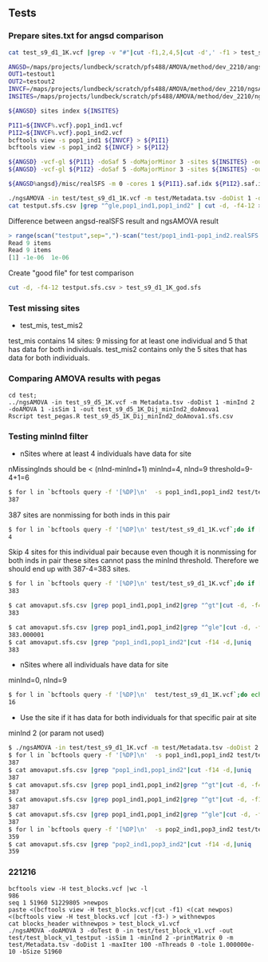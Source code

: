 ## Tests


### Prepare sites.txt for angsd comparison
```sh
cat test_s9_d1_1K.vcf |grep -v "#"|cut -f1,2,4,5|cut -d',' -f1 > test_s9_d1_1K_sites.txt
```


```sh
ANGSD=/maps/projects/lundbeck/scratch/pfs488/AMOVA/method/dev_2210/angsd/angsd
OUT1=testout1
OUT2=testout2
INVCF=/maps/projects/lundbeck/scratch/pfs488/AMOVA/method/dev_2210/ngsAMOVA/test/test_s9_d1_1K.vcf
INSITES=/maps/projects/lundbeck/scratch/pfs488/AMOVA/method/dev_2210/ngsAMOVA/test/test_s9_d1_1K_sites.txt

${ANGSD} sites index ${INSITES}

P1I1=${INVCF%.vcf}.pop1_ind1.vcf
P1I2=${INVCF%.vcf}.pop1_ind2.vcf
bcftools view -s pop1_ind1 ${INVCF} > ${P1I1}
bcftools view -s pop1_ind2 ${INVCF} > ${P1I2}

${ANGSD} -vcf-gl ${P1I1} -doSaf 5 -doMajorMinor 3 -sites ${INSITES} -out ${P1I1}
${ANGSD} -vcf-gl ${P1I2} -doSaf 5 -doMajorMinor 3 -sites ${INSITES} -out ${P1I2}

${ANGSD%angsd}/misc/realSFS -m 0 -cores 1 ${P1I1}.saf.idx ${P1I2}.saf.idx > pop1_ind1-pop2_ind2.sfs.txt
```

```sh
./ngsAMOVA -in test/test_s9_d1_1K.vcf -m test/Metadata.tsv -doDist 1 -doAMOVA 3 -isSim 1  -out testput -tole 1e-10 -maxIter 100
cat testput.sfs.csv |grep "^gle,pop1_ind1,pop1_ind2" | cut -d, -f4-12 > testput
```


Difference between angsd-realSFS result and ngsAMOVA result

```R
> range(scan("testput",sep=",")-scan("test/pop1_ind1-pop1_ind2.realSFS.txt"))                                                                 
Read 9 items                                                                                                                                  
Read 9 items                                                                                                                                  
[1] -1e-06  1e-06
```


Create "good file" for test comparison

```sh
cut -d, -f4-12 testput.sfs.csv > test_s9_d1_1K_god.sfs
```

### Test missing sites

- test_mis, test_mis2

test_mis contains 14 sites: 9 missing for at least one individual and 5 that has data for both individuals.
test_mis2 contains only the 5 sites that has data for both individuals.


### Comparing AMOVA results with pegas


```
cd test;
../ngsAMOVA -in test_s9_d5_1K.vcf -m Metadata.tsv -doDist 1 -minInd 2 -doAMOVA 1 -isSim 1 -out test_s9_d5_1K_Dij_minInd2_doAmova1
Rscript test_pegas.R test_s9_d5_1K_Dij_minInd2_doAmova1.sfs.csv
 ```


### Testing minInd filter

- nSites where at least 4 individuals have data for site

nMissingInds should be < (nInd-minInd+1)
minInd=4, nInd=9
threshold=9-4+1=6

```sh
$ for l in `bcftools query -f '[%DP]\n'  -s pop1_ind1,pop1_ind2 test/test_s9_d1_1K.vcf`;do echo $l|grep -o 0|wc -l;done|grep 0|wc -l 
387                                          
```

387 sites are nonmissing for both inds in this pair


```sh
$ for l in `bcftools query -f '[%DP]\n' test/test_s9_d1_1K.vcf`;do if [ `echo ${l}|cut -c-2|grep -o 0|wc -l` -eq 0 ];then echo $l|cut -c3-|grep -o 0|wc -l;fi;done|awk '$0>5'|wc -l
4
```

Skip 4 sites for this individual pair because even though it is nonmissing for both inds in pair these sites cannot pass the minInd threshold. Therefore we should end up with 387-4=383 sites.

```sh
$ for l in `bcftools query -f '[%DP]\n' test/test_s9_d1_1K.vcf`;do if [ `echo ${l}|cut -c-2|grep -o 0|wc -l` -eq 0 ];then echo $l|cut -c3-|grep -o 0|wc -l;fi;done|awk '$0<6'|wc -l
383

$ cat amovaput.sfs.csv |grep pop1_ind1,pop1_ind2|grep "^gt"|cut -d, -f4-12|tr ',' '\n'|datamash sum 1
383

$ cat amovaput.sfs.csv |grep pop1_ind1,pop1_ind2|grep "^gle"|cut -d, -f4-12|tr ',' '\n'|datamash sum 1
383.000001
$ cat amovaput.sfs.csv |grep "pop1_ind1,pop1_ind2"|cut -f14 -d,|uniq
383
```


- nSites where all individuals have data for site

minInd=0, nInd=9


```sh
$ for l in `bcftools query -f '[%DP]\n'  test/test_s9_d1_1K.vcf`;do echo $l|grep -o 0|wc -l;done | awk '$0==0'|wc -l
16
```


- Use the site if it has data for both individuals for that specific pair at site

minInd 2  (or param not used)


```sh
$ ./ngsAMOVA -in test/test_s9_d1_1K.vcf -m test/Metadata.tsv -doDist 2 -doAMOVA 3 -isSim 1  -minInd  2
$ for l in `bcftools query -f '[%DP]\n'  -s pop1_ind1,pop1_ind2 test/test_s9_d1_1K.vcf`;do echo $l|grep -o 0|wc -l;done | awk '$0==0'|wc -l
387
$ cat amovaput.sfs.csv |grep "pop1_ind1,pop1_ind2"|cut -f14 -d,|uniq
387
$ cat amovaput.sfs.csv |grep pop1_ind1,pop1_ind2|grep "^gt"|cut -d, -f4-12|tr ',' '\n'|datamash sum 1
387
$ cat amovaput.sfs.csv |grep pop1_ind1,pop1_ind2|grep "^gt"|cut -d, -f14
387
$ cat amovaput.sfs.csv |grep pop1_ind1,pop1_ind2|grep "^gle"|cut -d, -f14
387
$ for l in `bcftools query -f '[%DP]\n'  -s pop2_ind1,pop3_ind2 test/test_s9_d1_1K.vcf`;do echo $l|grep -o 0|wc -l;done | awk '$0==0'|wc -l
359
$ cat amovaput.sfs.csv |grep "pop2_ind1,pop3_ind2"|cut -f14 -d,|uniq
359
```





### 221216
```
bcftools view -H test_blocks.vcf |wc -l
986
seq 1 51960 51229805 >newpos 
paste <(bcftools view -H test_blocks.vcf|cut -f1) <(cat newpos) <(bcftools view -H test_blocks.vcf |cut -f3-) > withnewpos
cat blocks_header withnewpos > test_block_v1.vcf
./ngsAMOVA -doAMOVA 3 -doTest 0 -in test/test_block_v1.vcf -out test/test_block_v1_testput -isSim 1 -minInd 2 -printMatrix 0 -m test/Metadata.tsv -doDist 1 -maxIter 100 -nThreads 0 -tole 1.000000e-10 -bSize 51960
 ```